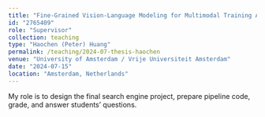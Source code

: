 ```yaml
---
title: "Fine-Grained Vision-Language Modeling for Multimodal Training Assistants in Augmented Reality (Master Thesis, Done)"
id: "2765409"
role: "Supervisor"
collection: teaching
type: "Haochen (Peter) Huang"
permalink: /teaching/2024-07-thesis-haochen
venue: "University of Amsterdam / Vrije Universiteit Amsterdam"
date: "2024-07-15"
location: "Amsterdam, Netherlands"
---
```


My role is to design the final search engine project, prepare pipeline code, grade, and answer students’ questions.